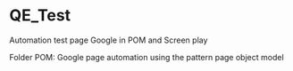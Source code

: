 # QE_Test
Automation test page Google in POM and Screen play

Folder POM: Google page automation using the pattern page object model

